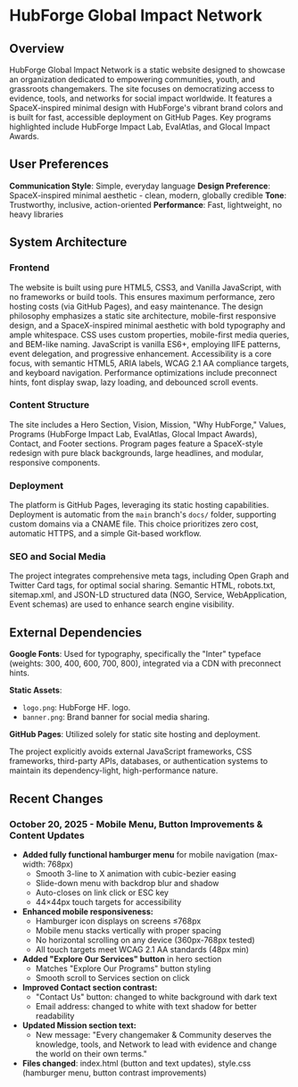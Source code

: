 # HubForge Global Impact Network

## Overview

HubForge Global Impact Network is a static website designed to showcase an organization dedicated to empowering communities, youth, and grassroots changemakers. The site focuses on democratizing access to evidence, tools, and networks for social impact worldwide. It features a SpaceX-inspired minimal design with HubForge's vibrant brand colors and is built for fast, accessible deployment on GitHub Pages. Key programs highlighted include HubForge Impact Lab, EvalAtlas, and Glocal Impact Awards.

## User Preferences

**Communication Style**: Simple, everyday language
**Design Preference**: SpaceX-inspired minimal aesthetic - clean, modern, globally credible
**Tone**: Trustworthy, inclusive, action-oriented
**Performance**: Fast, lightweight, no heavy libraries

## System Architecture

### Frontend

The website is built using pure HTML5, CSS3, and Vanilla JavaScript, with no frameworks or build tools. This ensures maximum performance, zero hosting costs (via GitHub Pages), and easy maintenance. The design philosophy emphasizes a static site architecture, mobile-first responsive design, and a SpaceX-inspired minimal aesthetic with bold typography and ample whitespace. CSS uses custom properties, mobile-first media queries, and BEM-like naming. JavaScript is vanilla ES6+, employing IIFE patterns, event delegation, and progressive enhancement. Accessibility is a core focus, with semantic HTML5, ARIA labels, WCAG 2.1 AA compliance targets, and keyboard navigation. Performance optimizations include preconnect hints, font display swap, lazy loading, and debounced scroll events.

### Content Structure

The site includes a Hero Section, Vision, Mission, "Why HubForge," Values, Programs (HubForge Impact Lab, EvalAtlas, Glocal Impact Awards), Contact, and Footer sections. Program pages feature a SpaceX-style redesign with pure black backgrounds, large headlines, and modular, responsive components.

### Deployment

The platform is GitHub Pages, leveraging its static hosting capabilities. Deployment is automatic from the `main` branch's `docs/` folder, supporting custom domains via a CNAME file. This choice prioritizes zero cost, automatic HTTPS, and a simple Git-based workflow.

### SEO and Social Media

The project integrates comprehensive meta tags, including Open Graph and Twitter Card tags, for optimal social sharing. Semantic HTML, robots.txt, sitemap.xml, and JSON-LD structured data (NGO, Service, WebApplication, Event schemas) are used to enhance search engine visibility.

## External Dependencies

**Google Fonts**: Used for typography, specifically the "Inter" typeface (weights: 300, 400, 600, 700, 800), integrated via a CDN with preconnect hints.

**Static Assets**:
- `logo.png`: HubForge HF. logo.
- `banner.png`: Brand banner for social media sharing.

**GitHub Pages**: Utilized solely for static site hosting and deployment.

The project explicitly avoids external JavaScript frameworks, CSS frameworks, third-party APIs, databases, or authentication systems to maintain its dependency-light, high-performance nature.

## Recent Changes

### October 20, 2025 - Mobile Menu, Button Improvements & Content Updates
- **Added fully functional hamburger menu** for mobile navigation (max-width: 768px)
  - Smooth 3-line to X animation with cubic-bezier easing
  - Slide-down menu with backdrop blur and shadow
  - Auto-closes on link click or ESC key
  - 44×44px touch targets for accessibility
- **Enhanced mobile responsiveness:**
  - Hamburger icon displays on screens ≤768px
  - Mobile menu stacks vertically with proper spacing
  - No horizontal scrolling on any device (360px-768px tested)
  - All touch targets meet WCAG 2.1 AA standards (48px min)
- **Added "Explore Our Services" button** in hero section
  - Matches "Explore Our Programs" button styling
  - Smooth scroll to Services section on click
- **Improved Contact section contrast:**
  - "Contact Us" button: changed to white background with dark text
  - Email address: changed to white with text shadow for better readability
- **Updated Mission section text:**
  - New message: "Every changemaker & Community deserves the knowledge, tools, and Network to lead with evidence and change the world on their own terms."
- **Files changed**: index.html (button and text updates), style.css (hamburger menu, button contrast improvements)